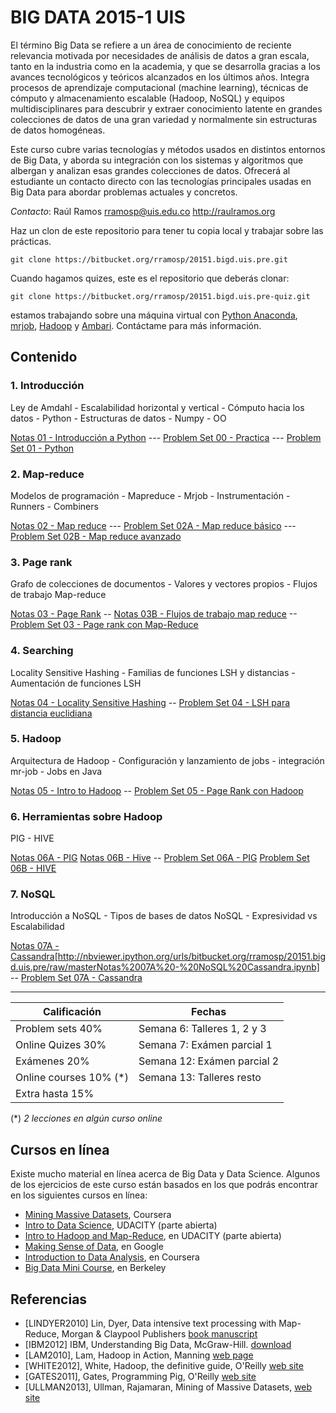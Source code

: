 # BIG DATA 2015-1 UIS #

El término Big Data se refiere a un área de conocimiento de reciente relevancia motivada por necesidades de análisis de datos a gran escala, tanto en la industria como en la academia, y que se desarrolla gracias a los avances tecnológicos y teóricos alcanzados en los últimos años. Integra procesos de aprendizaje computacional (machine learning), técnicas de cómputo y almacenamiento escalable (Hadoop, NoSQL) y equipos multidisciplinares para descubrir y extraer conocimiento latente en grandes colecciones de datos de una gran variedad y normalmente sin estructuras de datos homogéneas. 

Este curso cubre varias tecnologías y métodos usados en distintos entornos de Big Data, y aborda su integración con los sistemas y algoritmos que albergan y analizan esas grandes colecciones de datos. Ofrecerá al estudiante un contacto directo con las tecnologías principales usadas en Big Data para abordar problemas actuales y concretos.

*Contacto*: Raúl Ramos rramosp@uis.edu.co http://raulramos.org

Haz un clon de este repositorio para tener tu copia local y trabajar sobre las prácticas.

`git clone https://bitbucket.org/rramosp/20151.bigd.uis.pre.git`

Cuando hagamos quizes, este es el repositorio que deberás clonar:

`git clone https://bitbucket.org/rramosp/20151.bigd.uis.pre-quiz.git`


estamos trabajando sobre una máquina virtual con [Python Anaconda](http://continuum.io/), [mrjob](https://pythonhosted.org/mrjob/), [Hadoop](https://hadoop.apache.org/) y [Ambari](http://ambari.apache.org/). Contáctame para más información.

## Contenido

### 1. Introducción
Ley de Amdahl - Escalabilidad horizontal y vertical - Cómputo hacia los datos - Python - Estructuras de datos - Numpy - OO

[Notas 01 - Introducción a Python](http://nbviewer.ipython.org/urls/bitbucket.org/rramosp/20151.bigd.uis.pre/raw/master/Notas%2001%20-%20Introduccion_a_Python.ipynb)
--- [Problem Set 00 - Practica](http://nbviewer.ipython.org/urls/bitbucket.org/rramosp/20151.bigd.uis.pre/raw/master/Problem%20Set%2000%20-%20Practica-Ejemplo.ipynb)
--- [Problem Set 01 - Python](http://nbviewer.ipython.org/urls/bitbucket.org/rramosp/20151.bigd.uis.pre/raw/master/Problem%20Set%2001%20-%20Introduccion_a_Python.ipynb)

### 2. Map-reduce
Modelos de programación - Mapreduce - Mrjob - Instrumentación - Runners - Combiners

[Notas 02 - Map reduce](http://nbviewer.ipython.org/urls/bitbucket.org/rramosp/20151.bigd.uis.pre/raw/master/Notas%2002%20-%20Map-Reduce.ipynb) ---
[Problem Set 02A - Map reduce básico](http://nbviewer.ipython.org/urls/bitbucket.org/rramosp/20151.bigd.uis.pre/raw/master/Problem%20Set%2002A%20-%20Map-Reduce%20I.ipynb) ---
[Problem Set 02B - Map reduce avanzado](http://nbviewer.ipython.org/urls/bitbucket.org/rramosp/20151.bigd.uis.pre/raw/master/Problem%20Set%2002B%20-%20Map-Reduce%20II.ipynb/%3Fat%3Dmaster)

### 3. Page rank
Grafo de colecciones de documentos - Valores y vectores propios - Flujos de trabajo Map-reduce 

[Notas 03 - Page Rank](http://nbviewer.ipython.org/urls/bitbucket.org/rramosp/20151.bigd.uis.pre/raw/master/Notas%2003%20-%20Page%20rank.ipynb) -- [Notas 03B - Flujos de trabajo map reduce](http://nbviewer.ipython.org/urls/bitbucket.org/rramosp/20151.bigd.uis.pre/raw/master/Notas%2003B%20-%20Flujos%20de%20Tareas%20Map%20Reduce.ipynb/%3Fat%3Dmaster) --[Problem Set 03 - Page rank con Map-Reduce](http://nbviewer.ipython.org/urls/bitbucket.org/rramosp/20151.bigd.uis.pre/raw/master/Problem%20Set%2003%20-%20Page%20Rank%20con%20Map%20Reduce.ipynb/%3Fat%3Dmaster)

### 4. Searching
Locality Sensitive Hashing - Familias de funciones LSH y distancias - Aumentación de funciones LSH

[Notas 04 - Locality Sensitive Hashing](http://nbviewer.ipython.org/urls/bitbucket.org/rramosp/20151.bigd.uis.pre/raw/master/Notas%2004%20-%20Locality%20Sensitive%20Hashing.ipynb) -- [Problem Set 04 - LSH para distancia euclidiana](http://nbviewer.ipython.org/urls/bitbucket.org/rramosp/20151.bigd.uis.pre/raw/master/Problem%20Set%2004%20-%20Locality%20Sensitive%20Hashing.ipynb/%3Fat%3Dmaster)

### 5. Hadoop
Arquitectura de Hadoop - Configuración y lanzamiento de jobs - integración mr-job - Jobs en Java

[Notas 05 - Intro to Hadoop](http://nbviewer.ipython.org/urls/bitbucket.org/rramosp/20151.bigd.uis.pre/raw/master/Notas%2005%20-%20Intro%20to%20Hadoop.ipynb) -- [Problem Set 05 - Page Rank con Hadoop](http://nbviewer.ipython.org/urls/bitbucket.org/rramosp/20151.bigd.uis.pre/raw/master/Problem%20Set%2005%20-%20Page%20Rank%20sobre%20Hadoop.ipynb)

### 6. Herramientas sobre Hadoop
PIG - HIVE

[Notas 06A - PIG](http://nbviewer.ipython.org/urls/bitbucket.org/rramosp/20151.bigd.uis.pre/raw/master/Notas%2006A%20-%20PIG.ipynb) [Notas 06B - Hive](http://nbviewer.ipython.org/urls/bitbucket.org/rramosp/20151.bigd.uis.pre/raw/master/Notas%2006B%20-%20HIVE.ipynb) -- [Problem Set 06A - PIG](http://nbviewer.ipython.org/urls/bitbucket.org/rramosp/20151.bigd.uis.pre/raw/master/Problem%20Set%2006A%20-%20PIG.ipynb) [Problem Set 06B - HIVE](http://nbviewer.ipython.org/urls/bitbucket.org/rramosp/20151.bigd.uis.pre/raw/master/Problem%20Set%2006B%20-%20HIVE.ipynb)

### 7. NoSQL
Introducción a NoSQL - Tipos de bases de datos NoSQL - Expresividad vs Escalabilidad

[Notas 07A - Cassandra](http://nbviewer.ipython.org/urls/bitbucket.org/rramosp/20151.bigd.uis.pre/raw/master/)[http://nbviewer.ipython.org/urls/bitbucket.org/rramosp/20151.bigd.uis.pre/raw/masterNotas%2007A%20-%20NoSQL%20Cassandra.ipynb] -- [Problem Set 07A - Cassandra](http://nbviewer.ipython.org/urls/bitbucket.org/rramosp/20151.bigd.uis.pre/raw/master/Problem%20Set%2007A%20-%20NoSQL%20Cassandra.ipynb)

---

Calificación | Fechas
---------------- | ------------
Problem sets        40% |  Semana 6:        Talleres 1, 2 y 3 
Online Quizes      30% | Semana 7:        Exámen parcial 1
Exámenes             20% |  Semana 12:      Exámen parcial 2
Online courses    10% (*)  |  Semana 13:      Talleres resto
Extra            hasta 15% |

(*) _2 lecciones en algún curso online_

## Cursos en línea
Existe mucho material en línea acerca de Big Data y Data Science. Algunos de los ejercicios de este curso están basados en los que podrás encontrar en los siguientes cursos en línea:

* [Mining Massive Datasets](https://www.coursera.org/course/mmds), Coursera
* [Intro to Data Science](https://www.udacity.com/course/ud359), UDACITY (parte abierta)
* [Intro to Hadoop and Map-Reduce](https://www.udacity.com/course/ud617), en UDACITY (parte abierta)
* [Making Sense of Data](https://datasense.withgoogle.com/preview), en Google
* [Introduction to Data Analysis](https://class.coursera.org/datasci-001), en Coursera
* [Big Data Mini Course](http://ampcamp.berkeley.edu/big-data-mini-course/), en Berkeley

## Referencias

* [LINDYER2010] Lin, Dyer, Data intensive text processing with Map-Reduce, Morgan & Claypool Publishers [book manuscript](http://beowulf.csail.mit.edu/18.337-2012/MapReduce-book-final.pdf)
* [IBM2012] IBM, Understanding Big Data, McGraw-Hill. [download](http://www-01.ibm.com/software/data/infosphere/hadoop/mapreduce/)
* [LAM2010], Lam, Hadoop in Action, Manning [web page](http://www.manning.com/lam/)
* [WHITE2012], White, Hadoop, the definitive guide, O'Reilly [web site](http://hadoopbook.com/)
* [GATES2011], Gates, Programming Pig, O'Reilly [web site](http://chimera.labs.oreilly.com/books/1234000001811/index.html)
* [ULLMAN2013], Ullman, Rajamaran, Mining of Massive Datasets, [web site](http://infolab.stanford.edu/~ullman/mmds.html)